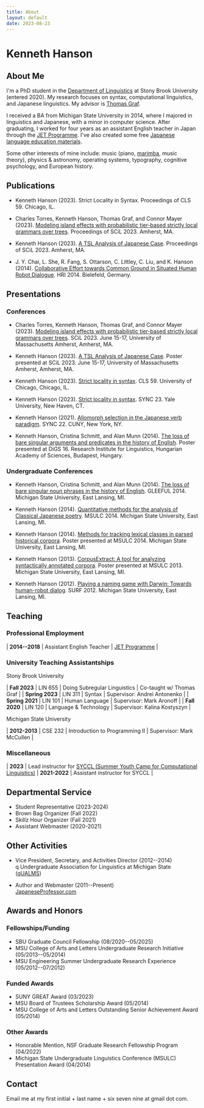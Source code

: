 ```yaml
---
title: About
layout: default
date: 2023-08-23
---
```


# Kenneth Hanson

## About Me

I'm a PhD student in the [Department of Linguistics][sbling] at Stony Brook University (entered 2020). My research focuses on syntax, computational linguistics, and Japanese linguistics. My advisor is [Thomas Graf][graf].

I received a BA from Michigan State University in 2014, where I majored in linguistics and Japanese, with a minor in computer science. After graduating, I worked for four years as an assistant English teacher in Japan through the [JET Programme][jet]. I've also created some free [Japanese language education materials][jp].

Some other interests of mine include: music (piano, [marimba][], music theory), physics & astronomy, operating systems, typography, cognitive psychology, and European history.


## Publications

* Kenneth Hanson (2023). Strict Locality in Syntax. Proceedings of CLS 59. Chicago, IL.

* Charles Torres, Kenneth Hanson, Thomas Graf, and Connor Mayer (2023). [Modeling island effects with probabilistic tier-based strictly local grammars over trees](https://scholarworks.umass.edu/scil/vol6/iss1/15). Proceedings of SCiL 2023. Amherst, MA.

* Kenneth Hanson (2023). [A TSL Analysis of Japanese Case](https://scholarworks.umass.edu/scil/vol6/iss1/4). Proceedings of SCiL 2023. Amherst, MA.

* J. Y. Chai, L. She, R. Fang, S. Ottarson, C. Littley, C. Liu, and K. Hanson (2014). [Collaborative Effort towards Common Ground in Situated Human Robot Dialogue](https://doi.org/10.1145/2559636.2559677). HRI 2014. Bielefeld, Germany.


## Presentations

### Conferences

* Charles Torres, Kenneth Hanson, Thomas Graf, and Connor Mayer (2023). [Modeling island effects with probabilistic tier-based strictly local grammars over trees](/files/torres-etal-scil2023-slides-pTreeTSL.pdf). SCiL 2023. June 15-17, University of Massachusetts Amherst, Amherst, MA.

* Kenneth Hanson (2023). [A TSL Analysis of Japanese Case](/files/hanson-scil2023-poster.pdf). Poster presented at SCiL 2023. June 15-17, University of Massachusetts Amherst, Amherst, MA.

* Kenneth Hanson (2023). [Strict locality in syntax](/files/hanson-cls-2023-slides.pdf). CLS 59. University of Chicago, Chicago, IL.

* Kenneth Hanson (2023). [Strict locality in syntax](/files/hanson-sync-2023-sl-in-syntax-slides.pdf). SYNC 23. Yale University, New Haven, CT.

* Kenneth Hanson (2021). [Allomorph selection in the Japanese verb paradigm](/files/hanson-sync2021-jpnvb-pres.pdf). SYNC 22. CUNY, New York, NY.

* Kenneth Hanson, Cristina Schmitt, and Alan Munn (2014). [The loss of bare singular arguments and predicates in the history of English](/files/hanson-etal-digs-2014-poster.pdf). Poster presented at DiGS 16. Research Institute for Linguistics, Hungarian Academy of Sciences, Budapest, Hungary.

### Undergraduate Conferences

* Kenneth Hanson, Cristina Schmitt, and Alan Munn (2014). [The loss of bare singular noun phrases in the history of English](/files/hanson-etal-gleeful2014-pres-bare-nps.pdf). GLEEFUL 2014. Michigan State University, East Lansing, MI.

* Kenneth Hanson (2014). [Quantitative methods for the analysis of Classical Japanese poetry](/files/hanson-msulc2014-pres-cjpn-poetry.pdf). MSULC 2014. Michigan State University, East Lansing, MI.

* Kenneth Hanson (2014). [Methods for tracking lexical classes in parsed historical corpora](/files/hanson-msulc2014-poster-corpus-methods.pdf). Poster presented at MSULC 2014. Michigan State University, East Lansing, MI.

* Kenneth Hanson (2013). [CorpusExtract: A tool for analyzing syntactically annotated corpora](/files/hanson-corpusextract-poster-2013.pdf). Poster presented at MSULC 2013. Michigan State University, East Lansing, MI.

* Kenneth Hanson (2012). [Playing a naming game with Darwin: Towards human-robot dialog](/files/hanson-darwin-presentation-2012.pdf). SURF 2012. Michigan State University, East Lansing, MI.


## Teaching

### Professional Employment

| **2014--2018** | Assistant English Teacher | [JET Programme][jet] |

### University Teaching Assistantships

Stony Brook University

| **Fall 2023** | LIN 655 | Doing Subregular Linguistics | Co-taught w/ Thomas Graf |
| **Spring 2023** | LIN 311 | Syntax | Supervisor: Andrei Antonenko |
| **Spring 2021** | LIN 101 | Human Language | Supervisor: Mark Aronoff |
| **Fall 2020** | LIN 120 | Language & Technology | Supervisor: Kalina Kostyszyn |

Michigan State University

| **2012-2013** | CSE 232 | Introduction to Programming II | Supervisor: Mark McCullen |

### Miscellaneous

| **2023** | Lead instructor for [SYCCL (Summer Youth Camp for Computational Linguistics)][syccl]
| **2021-2022** | Assistant instructor for SYCCL |


## Departmental Service

* Student Representative (2023-2024)
* Brown Bag Organizer (Fall 2022)
* Skillz Hour Organizer (Fall 2021)
* Assistant Webmaster (2020-2021)


## Other Activities

* Vice President, Secretary, and Activities Director (2012--2014)<br/>
  q Undergraduate Association for Linguistics at Michigan State ([qUALMS][qualms])

* Author and Webmaster (2011--Present)<br/>
  [JapaneseProfessor.com][jp]


## Awards and Honors

### Fellowships/Funding

* SBU Graduate Council Fellowship (08/2020--05/2025)
* MSU College of Arts and Letters Undergraduate Research Initiative (05/2013--05/2014)
* MSU Engineering Summer Undergraduate Research Experience (05/2012--07/2012)

### Funded Awards

* SUNY GREAT Award (03/2023)
* MSU Board of Trustees Scholarship Award (05/2014)
* MSU College of Arts and Letters Outstanding Senior Achievement Award (05/2014)

### Other Awards

* Honorable Mention, NSF Graduate Research Fellowship Program (04/2022)
* Michigan State Undergraduate Linguistics Conference (MSULC) Presentation Award (04/2014)


## Contact

Email me at my first initial + last name + six seven nine at gmail dot com.


[graf]: https://thomasgraf.net
[jet]: https://www.jetprogramme.org
[jp]: https://www.japaneseprofessor.com
[lair]: https://lair.cse.msu.edu/
[marimba]: https://en.wikipedia.org/wiki/Marimba
[qUALMS]: https://www.msu.edu/~qualms
[sbling]: https://linguistics.stonybrook.edu
[syccl]: https://calendar.stonybrook.edu/site/iacs/event/summer-youth-camp-for-computational-linguistics-syccl-3/
